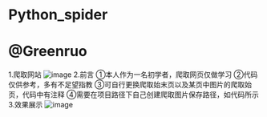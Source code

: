 # Python_spider
# @Greenruo
1.爬取网站
![image](https://user-images.githubusercontent.com/104408603/216319793-131f1251-32a1-4427-8d8f-59f907ba85e6.png)
2.前言
①本人作为一名初学者，爬取网页仅做学习
②代码仅供参考，多有不足望指教
③可自行更换爬取始末页以及某页中图片的爬取始页，代码中有注释
④需要在项目路径下自己创建爬取图片保存路径，如代码所示
3.效果展示
![image](https://user-images.githubusercontent.com/104408603/216320016-1b504b1b-34b2-4bd4-a302-285cbf6a4187.png)
